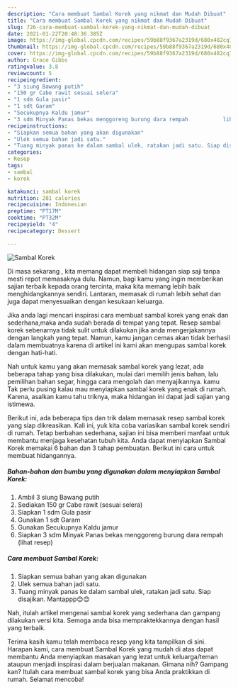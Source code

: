 ```yaml
---
description: "Cara membuat Sambal Korek yang nikmat dan Mudah Dibuat"
title: "Cara membuat Sambal Korek yang nikmat dan Mudah Dibuat"
slug: 726-cara-membuat-sambal-korek-yang-nikmat-dan-mudah-dibuat
date: 2021-01-22T20:48:36.385Z
image: https://img-global.cpcdn.com/recipes/59b88f9367a2319d/680x482cq70/sambal-korek-foto-resep-utama.jpg
thumbnail: https://img-global.cpcdn.com/recipes/59b88f9367a2319d/680x482cq70/sambal-korek-foto-resep-utama.jpg
cover: https://img-global.cpcdn.com/recipes/59b88f9367a2319d/680x482cq70/sambal-korek-foto-resep-utama.jpg
author: Grace Gibbs
ratingvalue: 3.8
reviewcount: 5
recipeingredient:
- "3 siung Bawang putih"
- "150 gr Cabe rawit sesuai selera"
- "1 sdm Gula pasir"
- "1 sdt Garam"
- "Secukupnya Kaldu jamur"
- "3 sdm Minyak Panas bekas menggoreng burung dara rempah           lihat resep"
recipeinstructions:
- "Siapkan semua bahan yang akan digunakan"
- "Ulek semua bahan jadi satu."
- "Tuang minyak panas ke dalam sambal ulek, ratakan jadi satu. Siap disajikan. Mantappp😊😊"
categories:
- Resep
tags:
- sambal
- korek

katakunci: sambal korek 
nutrition: 281 calories
recipecuisine: Indonesian
preptime: "PT17M"
cooktime: "PT32M"
recipeyield: "4"
recipecategory: Dessert

---
```



![Sambal Korek](https://img-global.cpcdn.com/recipes/59b88f9367a2319d/680x482cq70/sambal-korek-foto-resep-utama.jpg)

Di masa  sekarang , kita memang dapat membeli hidangan siap saji tanpa mesti repot memasaknya dulu. Namun, bagi kamu yang ingin memberikan sajian terbaik kepada orang tercinta, maka kita memang lebih baik menghidangkannya sendiri. Lantaran, memasak di rumah lebih sehat dan juga dapat menyesuaikan dengan kesukaan keluarga.

Jika anda lagi mencari inspirasi cara membuat sambal korek yang enak dan sederhana,maka anda sudah berada di tempat yang tepat. Resep sambal korek  sebenarnya tidak sulit untuk dilakukan jika anda mengerjakannya dengan langkah yang tepat. Namun, kamu jangan cemas akan tidak berhasil dalam membuatnya 
karena di artikel ini kami akan mengupas sambal korek dengan hati-hati.  



Nah untuk kamu yang akan memasak sambal korek yang lezat, ada beberapa tahap yang bisa dilakukan, mulai dari memilih jenis bahan, lalu pemilihan bahan segar, hingga cara mengolah dan menyajikannya. kamu Tak perlu pusing kalau mau menyiapkan sambal korek yang enak di rumah. Karena, asalkan kamu  tahu triknya, maka hidangan ini dapat jadi sajian yang istimewa.

Berikut ini, ada beberapa tips dan trik dalam memasak resep sambal korek yang siap dikreasikan. Kali ini, yuk kita coba variasikan sambal korek sendiri di rumah. Tetap berbahan sederhana, sajian ini bisa memberi manfaat untuk membantu menjaga kesehatan tubuh kita. Anda dapat menyiapkan Sambal Korek memakai 6 bahan dan 3 tahap pembuatan. Berikut ini cara untuk membuat hidangannya.

<!--inarticleads1-->

##### Bahan-bahan dan bumbu yang digunakan dalam menyiapkan Sambal Korek:

1. Ambil 3 siung Bawang putih
1. Sediakan 150 gr Cabe rawit (sesuai selera)
1. Siapkan 1 sdm Gula pasir
1. Gunakan 1 sdt Garam
1. Gunakan Secukupnya Kaldu jamur
1. Siapkan 3 sdm Minyak Panas bekas menggoreng burung dara rempah           (lihat resep)




<!--inarticleads2-->

##### Cara membuat Sambal Korek:

1. Siapkan semua bahan yang akan digunakan
1. Ulek semua bahan jadi satu.
1. Tuang minyak panas ke dalam sambal ulek, ratakan jadi satu. Siap disajikan. Mantappp😊😊




Nah, itulah artikel mengenai  sambal korek  yang sederhana dan gampang dilakukan versi kita. Semoga anda bisa mempraktekkannya dengan hasil yang terbaik. 

Terima kasih kamu telah membaca resep yang kita tampilkan di sini. Harapan kami, cara membuat  Sambal Korek yang mudah di atas dapat membantu Anda menyiapkan masakan yang lezat untuk keluarga/teman ataupun menjadi inspirasi dalam berjualan makanan. Gimana nih? Gampang kan? Itulah cara membuat sambal korek yang bisa Anda praktikkan di rumah. Selamat mencoba!

